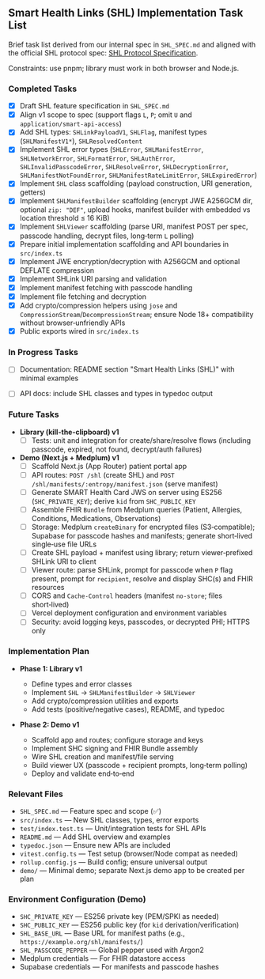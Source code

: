 ## Smart Health Links (SHL) Implementation Task List

Brief task list derived from our internal spec in `SHL_SPEC.md` and aligned with the official SHL protocol spec: [SHL Protocol Specification](https://docs.smarthealthit.org/smart-health-links/spec).

Constraints: use pnpm; library must work in both browser and Node.js.

### Completed Tasks

- [x] Draft SHL feature specification in `SHL_SPEC.md`
- [x] Align v1 scope to spec (support flags `L`, `P`; omit `U` and `application/smart-api-access`)
- [x] Add SHL types: `SHLinkPayloadV1`, `SHLFlag`, manifest types (`SHLManifestV1*`), `SHLResolvedContent`
- [x] Implement SHL error types (`SHLError`, `SHLManifestError`, `SHLNetworkError`, `SHLFormatError`, `SHLAuthError`, `SHLInvalidPasscodeError`, `SHLResolveError`, `SHLDecryptionError`, `SHLManifestNotFoundError`, `SHLManifestRateLimitError`, `SHLExpiredError`)
- [x] Implement `SHL` class scaffolding (payload construction, URI generation, getters)
- [x] Implement `SHLManifestBuilder` scaffolding (encrypt JWE A256GCM dir, optional `zip: "DEF"`, upload hooks, manifest builder with embedded vs location threshold ≤ 16 KiB)
- [x] Implement `SHLViewer` scaffolding (parse URI, manifest POST per spec, passcode handling, decrypt files, long‑term `L` polling)
- [x] Prepare initial implementation scaffolding and API boundaries in `src/index.ts`
- [x] Implement JWE encryption/decryption with A256GCM and optional DEFLATE compression
- [x] Implement SHLink URI parsing and validation
- [x] Implement manifest fetching with passcode handling
- [x] Implement file fetching and decryption
- [x] Add crypto/compression helpers using `jose` and `CompressionStream`/`DecompressionStream`; ensure Node 18+ compatibility without browser‑unfriendly APIs
- [x] Public exports wired in `src/index.ts`

### In Progress Tasks
- [ ] Documentation: README section "Smart Health Links (SHL)" with minimal examples
- [ ] API docs: include SHL classes and types in typedoc output


### Future Tasks

- **Library (kill-the-clipboard) v1**
  - [ ] Tests: unit and integration for create/share/resolve flows (including passcode, expired, not found, decrypt/auth failures)

- **Demo (Next.js + Medplum) v1**
  - [ ] Scaffold Next.js (App Router) patient portal app
  - [ ] API routes: `POST /shl` (create SHL) and `POST /shl/manifests/:entropy/manifest.json` (serve manifest)
  - [ ] Generate SMART Health Card JWS on server using ES256 (`SHC_PRIVATE_KEY`); derive `kid` from `SHC_PUBLIC_KEY`
  - [ ] Assemble FHIR `Bundle` from Medplum queries (Patient, Allergies, Conditions, Medications, Observations)
  - [ ] Storage: Medplum `createBinary` for encrypted files (S3‑compatible); Supabase for passcode hashes and manifests; generate short‑lived single‑use file URLs
  - [ ] Create SHL payload + manifest using library; return viewer‑prefixed SHLink URI to client
  - [ ] Viewer route: parse SHLink, prompt for passcode when `P` flag present, prompt for `recipient`, resolve and display SHC(s) and FHIR resources
  - [ ] CORS and `Cache-Control` headers (manifest `no-store`; files short‑lived)
  - [ ] Vercel deployment configuration and environment variables
  - [ ] Security: avoid logging keys, passcodes, or decrypted PHI; HTTPS only

### Implementation Plan

- **Phase 1: Library v1**
  - Define types and error classes
  - Implement `SHL` → `SHLManifestBuilder` → `SHLViewer`
  - Add crypto/compression utilities and exports
  - Add tests (positive/negative cases), README, and typedoc

- **Phase 2: Demo v1**
  - Scaffold app and routes; configure storage and keys
  - Implement SHC signing and FHIR Bundle assembly
  - Wire SHL creation and manifest/file serving
  - Build viewer UX (passcode + recipient prompts, long‑term polling)
  - Deploy and validate end‑to‑end

### Relevant Files

- `SHL_SPEC.md` — Feature spec and scope (✅)
- `src/index.ts` — New SHL classes, types, error exports
- `test/index.test.ts` — Unit/integration tests for SHL APIs
- `README.md` — Add SHL overview and examples
- `typedoc.json` — Ensure new APIs are included
- `vitest.config.ts` — Test setup (browser/Node compat as needed)
- `rollup.config.js` — Build config; ensure universal output
- `demo/` — Minimal demo; separate Next.js demo app to be created per plan

### Environment Configuration (Demo)

- `SHC_PRIVATE_KEY` — ES256 private key (PEM/SPKI as needed)
- `SHC_PUBLIC_KEY` — ES256 public key (for `kid` derivation/verification)
- `SHL_BASE_URL` — Base URL for manifest paths (e.g., `https://example.org/shl/manifests/`)
- `SHL_PASSCODE_PEPPER` — Global pepper used with Argon2
- Medplum credentials — For FHIR datastore access
- Supabase credentials — For manifests and passcode hashes


